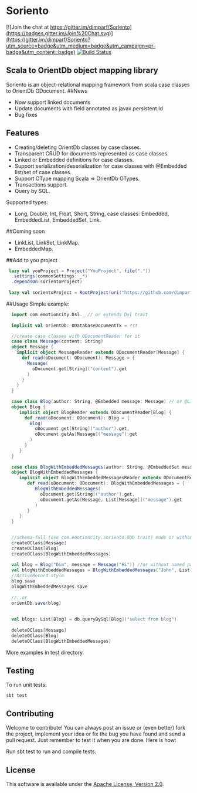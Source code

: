 Soriento
========

[![Join the chat at https://gitter.im/dimparf/Soriento](https://badges.gitter.im/Join%20Chat.svg)](https://gitter.im/dimparf/Soriento?utm_source=badge&utm_medium=badge&utm_campaign=pr-badge&utm_content=badge)
[![Build Status](https://travis-ci.org/dimparf/Soriento.svg)](https://travis-ci.org/dimparf/Soriento)

## Scala to OrientDb object mapping library

Soriento is an object-relational mapping framework from scala case classes to OrientDb ODocument.
##News
 - Now support linked documents
 - Update documents with field annotated as javax.persistent.Id
 - Bug fixes

## Features

 - Creating/deleting OrientDb classes by case classes.
 - Transparent CRUD for documents represented as case classes.
 - Linked or Embedded definitions for case classes.
 - Support serialization/deserialization for case classes with @Embedded list/set of case classes.
 - Support OType mapping Scala => OrientDb OTypes.
 - Transactions support.
 - Query by SQL.
 
Supported types:
- Long, Double, Int, Float, Short, String, case classes: Embedded, EmbeddedList, EmbeddedSet, Link.

##Coming soon
- LinkList, LinkSet, LinkMap.
- EmbeddedMap.

##Add to you project
```scala
 lazy val youProject = Project("YouProject", file("."))
  .settings(commonSettings: _*)
  .dependsOn(sorientoProject)
  
 lazy val sorientoProject = RootProject(uri("https://github.com/dimparf/Soriento.git#master"))
```

##Usage
Simple example:
```scala
  import com.emotioncity.Dsl._ // or extends Dsl trait
  
  implicit val orientDb: ODatabaseDocumentTx = ???

  //create case classes with ODocumentReader for it
  case class Message(content: String)
  object Message {
    implicit object MessageReader extends ODocumentReader[Message] {
      def read(oDocument: ODocument): Message = {
        Message(
          oDocument.get[String]("content").get
        )
      }
    }
  }
  
  case class Blog(author: String, @Embedded message: Message) // or @Linked
  object Blog {
     implicit object BlogReader extends ODocumentReader[Blog] {
       def read(oDocument: ODocument): Blog = {
         Blog(
           oDocument.get[String]("author").get,
           oDocument.getAs[Message]("message").get
         )
       }
     }
  }
  
  case class BlogWithEmbeddedMessages(author: String, @EmbeddedSet messages: List[Message])
  object BlogWithEmbeddedMessages {
     implicit object BlogWithEmbeddedMessagesReader extends ODocumentReader[BlogWithEmbeddedMessages] {
        def read(oDocument: ODocument): BlogWithEmbeddedMessages = {
           BlogWithEmbeddedMessages(
             oDocument.get[String]("author").get,
             oDocument.getAs[Message, List[Message]]("message").get
           )
        }
     }
  }

  
  //schema-full (use com.emotioncity.soriento.ODb trait) mode or without this lines - schema less
  createOClass[Message] 
  createOClass[Blog]
  createOClass[BlogWithEmbeddedMessages]
  
  val blog = Blog("Dim", message = Message("Hi")) //or without named params Blog("Dim", Message("Hi))
  val blogWithEmbeddedMessages = BlogWithEmbeddedMessages("John", List(Message("Hi"), Message("New blog note")))
  //ActiveRecord style
  blog.save
  blogWithEmbeddedMessages.save
  
  //..or
  orientDb.save(blog)
  
  
  val blogs: List[Blog] = db.queryBySql[Blog]("select from blog")
    
  deleteOClass[Message]
  deleteOClass[Blog]
  deleteOClass[BlogWithEmbeddedMessages]
```

More examples in test directory.

## Testing
To run unit tests:

    sbt test

## Contributing

Welcome to contribute!
You can always post an issue or (even better) fork the project, implement your idea or fix the bug you have found and send a pull request. 
Just remember to test it when you are done. Here is how:

Run sbt test to run and compile tests.
    
## License
This software is available under the [Apache License, Version 2.0](LICENSE).    
